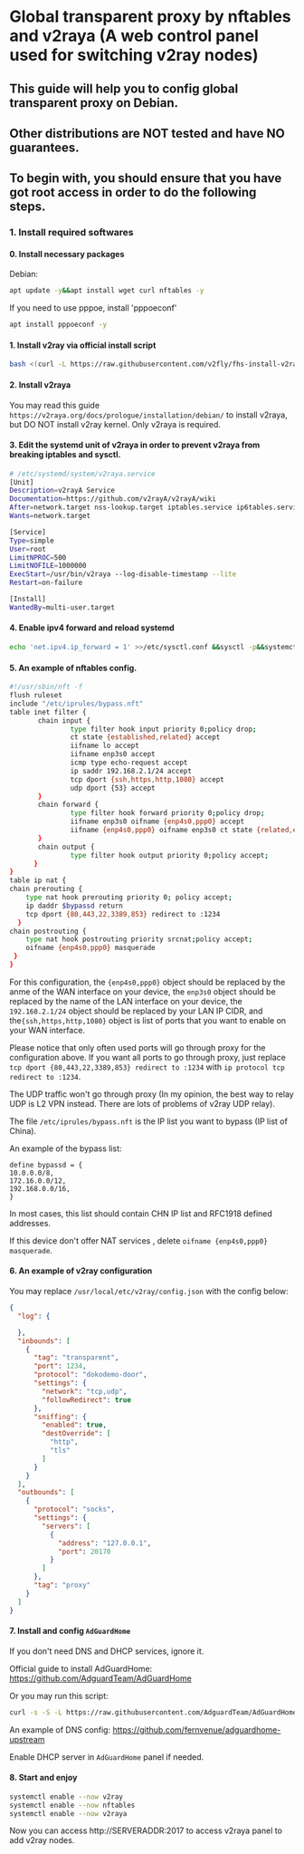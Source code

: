 # Global transparent proxy by nftables and v2raya (A web control panel used for switching v2ray nodes)

## This guide will help you to config global transparent proxy on Debian.
## Other distributions are NOT tested and have NO guarantees.

## To begin with, you should ensure that you have got root access in order to do the following steps.

### 1. Install required softwares

#### 0. Install necessary packages
Debian:
```bash
apt update -y&&apt install wget curl nftables -y
```
If you need to use pppoe, install 'pppoeconf'
```bash
apt install pppoeconf -y
```

#### 1. Install v2ray via official install script 

```bash
bash <(curl -L https://raw.githubusercontent.com/v2fly/fhs-install-v2ray/master/install-release.sh)
```

#### 2. Install v2raya

You may read this guide `https://v2raya.org/docs/prologue/installation/debian/` to install v2raya, but DO NOT install v2ray kernel. Only v2raya is required.

#### 3. Edit the systemd unit of v2raya in order to prevent v2raya from breaking iptables and sysctl.

```bash
# /etc/systemd/system/v2raya.service
[Unit]
Description=v2rayA Service
Documentation=https://github.com/v2rayA/v2rayA/wiki
After=network.target nss-lookup.target iptables.service ip6tables.service
Wants=network.target

[Service]
Type=simple
User=root
LimitNPROC=500
LimitNOFILE=1000000
ExecStart=/usr/bin/v2raya --log-disable-timestamp --lite
Restart=on-failure

[Install]
WantedBy=multi-user.target
```

#### 4. Enable ipv4 forward and reload systemd

```bash
echo 'net.ipv4.ip_forward = 1' >>/etc/sysctl.conf &&sysctl -p&&systemctl daemon-reload
```

#### 5. An example of nftables config.

```bash
#!/usr/sbin/nft -f
flush ruleset
include "/etc/iprules/bypass.nft"
table inet filter {
       chain input {
               type filter hook input priority 0;policy drop;
               ct state {established,related} accept
               iifname lo accept
               iifname enp3s0 accept
               icmp type echo-request accept
               ip saddr 192.168.2.1/24 accept
               tcp dport {ssh,https,http,1080} accept
               udp dport {53} accept
       }
       chain forward {
               type filter hook forward priority 0;policy drop;
               iifname enp3s0 oifname {enp4s0,ppp0} accept
               iifname {enp4s0,ppp0} oifname enp3s0 ct state {related,established} accept
       }
       chain output {
               type filter hook output priority 0;policy accept;
      }
}
table ip nat {
chain prerouting {
    type nat hook prerouting priority 0; policy accept;
    ip daddr $bypassd return
    tcp dport {80,443,22,3389,853} redirect to :1234
  }
chain postrouting {
    type nat hook postrouting priority srcnat;policy accept;
    oifname {enp4s0,ppp0} masquerade
 }
}
```

For this configuration, the `{enp4s0,ppp0}` object should be replaced by the anme of the WAN interface on your device, the `enp3s0` object should be replaced by the name of the LAN interface on your device, the `192.168.2.1/24` object should be replaced by your LAN IP CIDR, and the`{ssh,https,http,1080}` object is list of ports that you want to enable on your WAN interface.

Please notice that only often used ports will go through proxy for the configuration above. If you want all ports to go through proxy, just replace `tcp dport {80,443,22,3389,853} redirect to :1234` with `ip protocol tcp redirect to :1234`.

The UDP traffic won't go through proxy (In my opinion, the best way to relay UDP is L2 VPN instead. There are lots of problems of v2ray UDP relay).

The file `/etc/iprules/bypass.nft` is the IP list you want to bypass (IP list of China).

An example of the bypass list:

```
define bypassd = {
10.0.0.0/8,
172.16.0.0/12,
192.168.0.0/16,
}
```

In most cases, this list should contain CHN IP list and RFC1918 defined addresses.

If this device don't offer NAT services , delete `oifname {enp4s0,ppp0} masquerade`.

#### 6. An example of v2ray configuration

You may replace `/usr/local/etc/v2ray/config.json` with the config below:

```json
{
  "log": {

  },
  "inbounds": [
    {
      "tag": "transparent",
      "port": 1234,
      "protocol": "dokodemo-door",
      "settings": {
        "network": "tcp,udp",
        "followRedirect": true
      },
      "sniffing": {
        "enabled": true,
        "destOverride": [
          "http",
          "tls"
        ]
      }
    }
  ],
  "outbounds": [
    {
      "protocol": "socks",
      "settings": {
        "servers": [
          {
            "address": "127.0.0.1",
            "port": 20170
          }
        ]
      },
      "tag": "proxy"
    }
  ]
}
```

#### 7. Install and config `AdGuardHome`

If you don't need DNS and DHCP services, ignore it.

Official guide to install AdGuardHome: https://github.com/AdguardTeam/AdGuardHome

Or you may run this script:
```bash
curl -s -S -L https://raw.githubusercontent.com/AdguardTeam/AdGuardHome/master/scripts/install.sh | sh -s -- -v
```

An example of DNS config: https://github.com/fernvenue/adguardhome-upstream

Enable DHCP server in `AdGuardHome` panel if needed.

#### 8. Start and enjoy

```bash
systemctl enable --now v2ray
systemctl enable --now nftables
systemctl enable --now v2raya
```

Now you can access http://SERVERADDR:2017 to access v2raya panel to add v2ray nodes.

